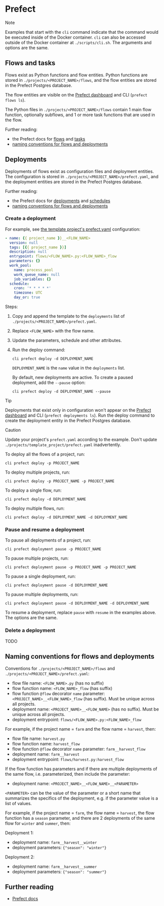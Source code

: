 # Prefect

> [!NOTE]
> Examples that start with the `cli` command indicate that the command would be executed inside of the Docker container. `cli` can also be accessed outside of the Docker container at `./scripts/cli.sh`. The arguments and options are the same.

## Flows and tasks

Flows exist as Python functions and flow entities. Python functions are stored in `./projects/<PROJECT_NAME>/flows`, and the flow entities are stored in the Prefect Postgres database.

The flow entities are visible on the [Prefect dashboard](http://localhost:29020/flows) and CLI (`prefect flows ls`).

The Python files in `./projects/<PROJECT_NAME>/flows` contain 1 main flow function, optionally subflows, and 1 or more task functions that are used in the flow.

Further reading:

- the Prefect docs for [flows](https://docs.prefect.io/latest/concepts/flows/) and [tasks](https://docs.prefect.io/latest/concepts/tasks/)
- [naming conventions for flows and deployments](#naming-conventions-for-flows-and-deployments)

## Deployments

Deployments of flows exist as configuration files and deployment entities. The configuration is stored in `./projects/<PROJECT_NAME>/prefect.yaml`, and the deployment entities are stored in the Prefect Postgres database.

Further reading:

- the Prefect docs for [deployments](https://docs.prefect.io/latest/concepts/deployments/) and [schedules](https://docs.prefect.io/latest/concepts/schedules/#creating-schedules-through-a-prefectyaml-files-deployments-schedule-section)
- [naming conventions for flows and deployments](#naming-conventions-for-flows-and-deployments)

### Create a deployment

For example, see [the template project's prefect.yaml](../template_project/prefect.yaml#L15) configuration:

```yaml
- name: {{ project_name }}__<FLOW_NAME>
  version: null
  tags: [{{ project_name }}]
  description: null
  entrypoint: flows/<FLOW_NAME>.py:<FLOW_NAME>_flow
  parameters: {}
  work_pool:
    name: process_pool
    work_queue_name: null
    job_variables: {}
  schedule:
    cron: '* * * * *'
    timezone: UTC
    day_or: true
```

Steps:

1. Copy and append the template to the `deployments` list of `./projects/<PROJECT_NAME>/prefect.yaml`.

2. Replace `<FLOW_NAME>` with the flow name.

3. Update the parameters, schedule and other attributes.

4. Run the deploy command:

    ```shell
    cli prefect deploy -d DEPLOYMENT_NAME
    ```

    `DEPLOYMENT_NAME` is the `name` value in the `deployments` list.

    By default, new deployments are active. To create a paused deployment, add the `--pause` option:

    ```shell
    cli prefect deploy -d DEPLOYMENT_NAME --pause
    ```

> [!TIP]
> Deployments that exist only in configuration won't appear on the [Prefect dashboard](http://localhost:29020/deployments) and CLI (`prefect deployments ls`). Run the deploy command to create the deployment entity in the Prefect Postgres database.

> [!CAUTION]
> Update your project's `prefect.yaml` according to the example. Don't update `./projects/template_project/prefect.yaml` inadvertently.

To deploy all the flows of a project, run:

```shell
cli prefect deploy -p PROJECT_NAME
```

To deploy multiple projects, run:

```shell
cli prefect deploy -p PROJECT_NAME -p PROJECT_NAME
```

To deploy a single flow, run:

```shell
cli prefect deploy -d DEPLOYMENT_NAME
```

To deploy multiple flows, run:

```shell
cli prefect deploy -d DEPLOYMENT_NAME -d DEPLOYMENT_NAME
```

### Pause and resume a deployment

To pause all deployments of a project, run:

```shell
cli prefect deployment pause -p PROJECT_NAME
```

To pause multiple projects, run:

```shell
cli prefect deployment pause -p PROJECT_NAME -p PROJECT_NAME
```

To pause a single deployment, run:

```shell
cli prefect deployment pause -d DEPLOYMENT_NAME
```

To pause multiple deployments, run:

```shell
cli prefect deployment pause -d DEPLOYMENT_NAME -d DEPLOYMENT_NAME
```

To resume a deployment, replace `pause` with `resume` in the examples above. The options are the same.

### Delete a deployment

TODO

## Naming conventions for flows and deployments

Conventions for `./projects/<PROJECT_NAME>/flows` and `./projects/<PROJECT_NAME>/prefect.yaml`:

- flow file name: `<FLOW_NAME>.py` (has no suffix)
- flow function name: `<FLOW_NAME>_flow` (has suffix)
- flow function `@flow` decorator `name` parameter: `<PROJECT_NAME>__<FLOW_NAME>_flow` (has suffix). Must be unique across all projects.
- deployment name: `<PROJECT_NAME>__<FLOW_NAME>` (has no suffix). Must be unique across all projects.
- deployment entrypoint: `flows/<FLOW_NAME>.py:<FLOW_NAME>_flow`

For example, if the project name = `farm` and the flow name = `harvest`, then:

- flow file name: `harvest.py`
- flow function name: `harvest_flow`
- flow function `@flow` decorator `name` parameter: `farm__harvest_flow`
- deployment name: `farm__harvest`
- deployment entrypoint: `flows/harvest.py:harvest_flow`

If the flow function has parameters and if there are multiple deployments of the same flow, i.e. parameterized, then include the parameter:

- deployment name: `<PROJECT_NAME>__<FLOW_NAME>__<PARAMETER>`

`<PARAMETER>` can be the value of the parameter or a short name that summarizes the specifics of the deployment, e.g. if the parameter value is a list of values.

For example, if the project name = `farm`, the flow name = `harvest`, the flow function has a `season` parameter, and there are 2 deployments of the same flow for `winter` and `summer`, then:

Deployment 1:

- deployment name: `farm__harvest__winter`
- deployment parameters: `{"season": "winter"}`

Deployment 2:

- deployment name: `farm__harvest__summer`
- deployment parameters: `{"season": "summer"}`

## Further reading

- [Prefect docs](https://docs.prefect.io)
